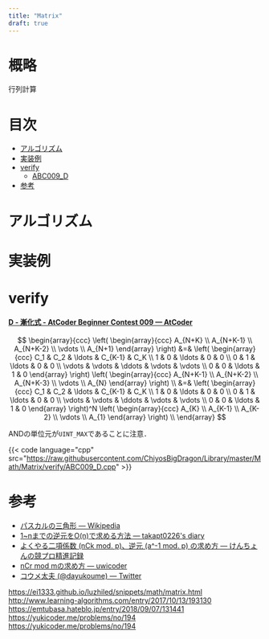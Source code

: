 ```yaml
---
title: "Matrix"
draft: true
---
```


# 概略
行列計算

# 目次
- [アルゴリズム](#アルゴリズム)
- [実装例](#実装例)
- [verify](#verify)
    - [ABC009_D](#ABC009_D)
- [参考](#参考)

# アルゴリズム

# 実装例

# verify
<h4 id="ABC009_D"><a href="https://atcoder.jp/contests/abc009/tasks/abc009_4">D - 漸化式 - AtCoder Beginner Contest 009 &mdash; AtCoder</a></h4>

$$
    \begin{array}{ccc}
        \left(
            \begin{array}{ccc}
                  A_{N+K} \\
                  A_{N+K-1} \\
                  A_{N+K-2} \\
                  \vdots \\
                  A_{N+1}
            \end{array}
        \right)
        &=&
        \left(
            \begin{array}{ccc}
                  C_1 & C_2 & \ldots & C_{K-1} & C_K \\
                  1 & 0 & \ldots & 0 & 0 \\
                  0 & 1 &  \ldots & 0 & 0 \\
                  \vdots & \vdots & \ddots & \vdots & \vdots \\
                  0 & 0 & \ldots & 1 & 0
            \end{array}
        \right)
        \left(
            \begin{array}{ccc}
                  A_{N+K-1} \\
                  A_{N+K-2} \\
                  A_{N+K-3} \\
                  \vdots \\
                  A_{N}
            \end{array}
        \right) \\
        &=&
        \left(
            \begin{array}{ccc}
                  C_1 & C_2 & \ldots & C_{K-1} & C_K \\
                  1 & 0 & \ldots & 0 & 0 \\
                  0 & 1 &  \ldots & 0 & 0 \\
                  \vdots & \vdots & \ddots & \vdots & \vdots \\
                  0 & 0 & \ldots & 1 & 0
            \end{array}
        \right)^N
        \left(
            \begin{array}{ccc}
                  A_{K} \\
                  A_{K-1} \\
                  A_{K-2} \\
                  \vdots \\
                  A_{1}
            \end{array}
        \right) \\
    \end{array}
$$

ANDの単位元が`UINT_MAX`であることに注意．

{{< code language="cpp" src="https://raw.githubusercontent.com/ChiyosBigDragon/Library/master/Math/Matrix/verify/ABC009_D.cpp" >}}

# 参考
- [パスカルの三角形 &mdash; Wikipedia](https://ja.wikipedia.org/wiki/%E3%83%91%E3%82%B9%E3%82%AB%E3%83%AB%E3%81%AE%E4%B8%89%E8%A7%92%E5%BD%A2)
- [1~nまでの逆元をO(n)で求める方法 &mdash; takapt0226's diary](http://takapt0226.hatenablog.com/entry/2013/03/15/213551)
- [よくやる二項係数 (nCk mod. p)、逆元 (a^-1 mod. p) の求め方 &mdash; けんちょんの競プロ精進記録](http://drken1215.hatenablog.com/entry/2018/06/08/210000)
- [nCr mod mの求め方 &mdash; uwicoder](https://www37.atwiki.jp/uwicoder/pages/2118.html)
- [コウメ太夫 (@dayukoume) &mdash; Twitter](https://twitter.com/dayukoume)

https://ei1333.github.io/luzhiled/snippets/math/matrix.html
http://www.learning-algorithms.com/entry/2017/10/13/193130
https://emtubasa.hateblo.jp/entry/2018/09/07/131441
https://yukicoder.me/problems/no/194
https://yukicoder.me/problems/no/194
